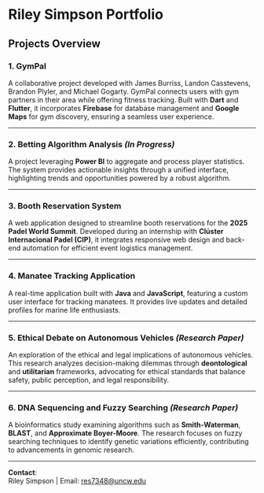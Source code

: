 # Riley Simpson Portfolio

## Projects Overview

### 1. GymPal
A collaborative project developed with James Burriss, Landon Casstevens, Brandon Plyler, and Michael Gogarty. GymPal connects users with gym partners in their area while offering fitness tracking. Built with **Dart** and **Flutter**, it incorporates **Firebase** for database management and **Google Maps** for gym discovery, ensuring a seamless user experience.

---

### 2. Betting Algorithm Analysis *(In Progress)*
A project leveraging **Power BI** to aggregate and process player statistics. The system provides actionable insights through a unified interface, highlighting trends and opportunities powered by a robust algorithm.

---

### 3. Booth Reservation System
A web application designed to streamline booth reservations for the **2025 Padel World Summit**. Developed during an internship with **Clúster Internacional Padel (CIP)**, it integrates responsive web design and back-end automation for efficient event logistics management.

---

### 4. Manatee Tracking Application
A real-time application built with **Java** and **JavaScript**, featuring a custom user interface for tracking manatees. It provides live updates and detailed profiles for marine life enthusiasts.

---

### 5. Ethical Debate on Autonomous Vehicles *(Research Paper)*
An exploration of the ethical and legal implications of autonomous vehicles. This research analyzes decision-making dilemmas through **deontological** and **utilitarian** frameworks, advocating for ethical standards that balance safety, public perception, and legal responsibility.

---

### 6. DNA Sequencing and Fuzzy Searching *(Research Paper)*
A bioinformatics study examining algorithms such as **Smith-Waterman**, **BLAST**, and **Approximate Boyer-Moore**. The research focuses on fuzzy searching techniques to identify genetic variations efficiently, contributing to advancements in genomic research.

---

**Contact**:  
Riley Simpson | Email: [res7348@uncw.edu](mailto:res7348@uncw.edu)  
